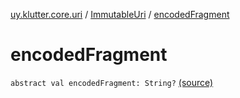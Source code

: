 [uy.klutter.core.uri](../index.md) / [ImmutableUri](index.md) / [encodedFragment](.)


# encodedFragment

`abstract val encodedFragment: String?` [(source)](https://github.com/kohesive/klutter/blob/master/core-jdk6/src/main/kotlin/uy/klutter/core/uri/UriBuilder.kt#L36)


